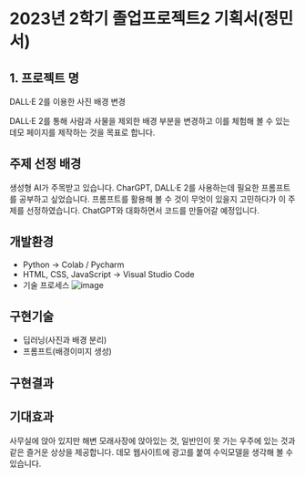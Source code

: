 # 2023년 2학기 졸업프로젝트2 기획서(정민서)
## 1. 프로젝트 명
DALL·E 2를 이용한 사진 배경 변경

DALL·E 2를 통해 사람과 사물을 제외한 배경 부분을 변경하고 이를 체험해 볼 수 있는 데모 페이지를 제작하는 것을 목표로 합니다.
## 주제 선정 배경
생성형 AI가 주목받고 있습니다. CharGPT, DALL·E 2를 사용하는데 필요한 프롬프트를 공부하고 싶었습니다. 프롬프트를 활용해 볼 수 것이 무엇이 있을지 고민하다가 이 주제를 선정하였습니다. ChatGPT와 대화하면서 코드를 만들어갈 예정입니다.
## 개발환경
* Python -> Colab / Pycharm
* HTML, CSS, JavaScript -> Visual Studio Code
* 기술 프로세스
![image](https://github.com/honglll111/Graduation_Project/assets/87513761/316dada4-4d23-4c67-b519-fb900b0b904b)
## 구현기술
* 딥러닝(사진과 배경 분리)
* 프롬프트(배경이미지 생성) 
## 구현결과

## 기대효과
사무실에 앉아 있지만 해변 모래사장에 앉아있는 것, 일반인이 못 가는 우주에 있는 것과 같은 즐거운 상상을 제공합니다. 데모 웹사이트에 광고를 붙여 수익모델을 생각해 볼 수 있습니다.
